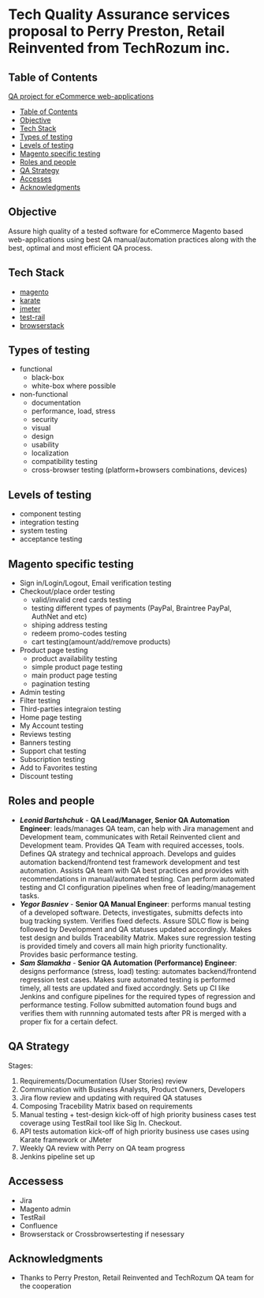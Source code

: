 # Tech Quality Assurance services proposal to Perry Preston, Retail Reinvented from TechRozum inc.


## Table of Contents
[QA project for eCommerce web-applications](#QA-project-for-eCommerce-web-applications)
  - [Table of Contents](#table-of-contents)
  - [Objective](#objective)
  - [Tech Stack](#tech-stack)
  - [Types of testing](#types-of-testing)
  - [Levels of testing](#levels-of-testing)
  - [Magento specific testing](#magento-specific-testing)
  - [Roles and people](#roles-and-people)
  - [QA Strategy](#qa-strategy)
  - [Acсesses](#accesses)
  - [Acknowledgments](#acknowledgments)

## Objective
Assure high quality of a tested software for eCommerce Magento based web-applications using best QA manual/automation practices along with the best, optimal and most efficient QA process.

## Tech Stack
- [magento](https://magento.com/)
- [karate](https://github.com/intuit/karate/)
- [jmeter](https://jmeter.apache.org/)
- [test-rail](https://www.gurock.com/testrail/)
- [browserstack](https://www.browserstack.com/)

## Types of testing
 - functional
    * black-box
    * white-box where possible
 - non-functional
    * documentation
    * performance, load, stress
    * security
    * visual
    * design
    * usability
    * localization
    * compatibility testing
    * cross-browser testing (platform+browsers combinations, devices)

## Levels of testing
  - component testing
  - integration testing
  - system testing
  - acceptance testing


## Magento specific testing
  - Sign in/Login/Logout, Email verification testing
  - Checkout/place order testing 
      * valid/invalid cred cards testing
      * testing different types of payments (PayPal, Braintree PayPal, AuthNet and etc)
      * shiping address testing
      * redeem promo-codes testing
      * cart testing(amount/add/remove products)
  - Product page testing
      * product availability testing
      * simple product page testing
      * main product page testing
      * pagination testing
  - Admin testing
  - Filter testing
  - Third-parties integraion testing
  - Home page testing
  - My Account testing
  - Reviews testing
  - Banners testing
  - Support chat testing
  - Subscription testing
  - Add to Favorites testing
  - Discount testing

## Roles and people
- ***Leonid Bartshchuk*** - **QA Lead/Manager, Senior QA Automation Engineer**: leads/manages QA team, can help with Jira management and Development team, communicates with Retail Reinvented client and Development team. Provides QA Team with required accesses, tools. Defines QA strategy and technical approach. Develops and guides automation backend/frontend test framework development and test automation. Assists QA team with QA best practices and provides with recommendations in manual/automated testing. Can perform automated testing and CI configuration pipelines when free of leading/management tasks. 
- ***Yegor Basniev*** - **Senior QA Manual Engineer**: performs manual testing of a developed software. Detects, investigates, submitts defects into bug tracking system. Verifies fixed defects. Assure SDLC flow is being followed by Development and QA statuses updated accordingly. Makes test design and builds Traceability Matrix. Makes sure regression testing is provided timely and covers all main high priority functionality. Provides basic performance testing.
- ***Sam Slamakha*** - **Senior QA Automation (Performance) Engineer**: designs performance (stress, load) testing: automates backend/frontend regression test cases. Makes sure automated testing is performed timely, all tests are updated and fixed accordngly. Sets up CI like Jenkins and configure pipelines for the required types of regression and performance testing. Follow submitted automation found bugs and verifies them with runnning automated tests after PR is merged with a proper fix for a certain defect.

## QA Strategy
Stages:
  1. Requirements/Documentation (User Stories) review
  2. Communication with Business Analysts, Product Owners, Developers
  3. Jira flow review and updating with required QA statuses
  4. Composing Tracebility Matrix based on requirements
  5. Manual testing + test-design kick-off of high priority business cases test coverage using TestRail tool like Sig In. Checkout.
  6. API tests automation kick-off of high priority business use cases using Karate framework or JMeter
  7. Weekly QA review with Perry on QA team progress
  8. Jenkins pipeline set up

## Accessess
  - Jira
  - Magento admin
  - TestRail
  - Confluence
  - Browserstack or Crossbrowsertesting if nesessary

## Acknowledgments

* Thanks to Perry Preston, Retail Reinvented and TechRozum QA team for the cooperation
